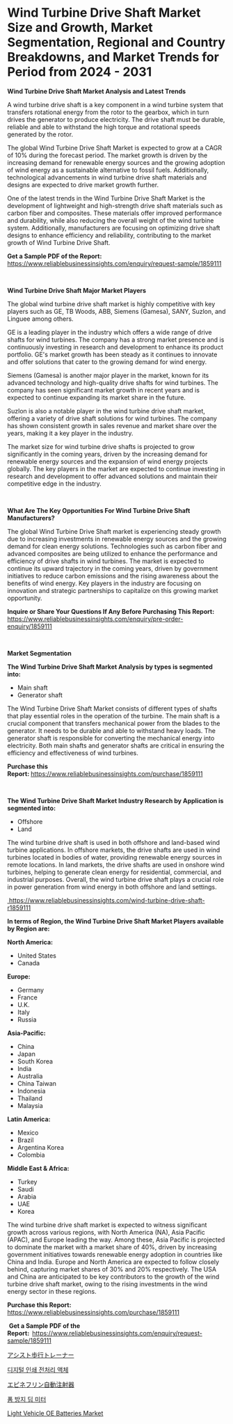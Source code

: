 <p><h1>Wind Turbine Drive Shaft Market Size and Growth, Market Segmentation, Regional and Country Breakdowns, and Market Trends for Period from 2024 -  2031</h1></p><p><strong>Wind Turbine Drive Shaft Market Analysis and Latest Trends</strong></p>
<p><p>A wind turbine drive shaft is a key component in a wind turbine system that transfers rotational energy from the rotor to the gearbox, which in turn drives the generator to produce electricity. The drive shaft must be durable, reliable and able to withstand the high torque and rotational speeds generated by the rotor.</p><p>The global Wind Turbine Drive Shaft Market is expected to grow at a CAGR of 10% during the forecast period. The market growth is driven by the increasing demand for renewable energy sources and the growing adoption of wind energy as a sustainable alternative to fossil fuels. Additionally, technological advancements in wind turbine drive shaft materials and designs are expected to drive market growth further.</p><p>One of the latest trends in the Wind Turbine Drive Shaft Market is the development of lightweight and high-strength drive shaft materials such as carbon fiber and composites. These materials offer improved performance and durability, while also reducing the overall weight of the wind turbine system. Additionally, manufacturers are focusing on optimizing drive shaft designs to enhance efficiency and reliability, contributing to the market growth of Wind Turbine Drive Shaft.</p></p>
<p><strong>Get a Sample PDF of the Report:&nbsp;</strong> <a href="https://www.reliablebusinessinsights.com/enquiry/request-sample/1859111">https://www.reliablebusinessinsights.com/enquiry/request-sample/1859111</a></p>
<p>&nbsp;</p>
<p><strong>Wind Turbine Drive Shaft Major Market Players</strong></p>
<p><p>The global wind turbine drive shaft market is highly competitive with key players such as GE, TB Woods, ABB, Siemens (Gamesa), SANY, Suzlon, and Linguee among others. </p><p>GE is a leading player in the industry which offers a wide range of drive shafts for wind turbines. The company has a strong market presence and is continuously investing in research and development to enhance its product portfolio. GE's market growth has been steady as it continues to innovate and offer solutions that cater to the growing demand for wind energy. </p><p>Siemens (Gamesa) is another major player in the market, known for its advanced technology and high-quality drive shafts for wind turbines. The company has seen significant market growth in recent years and is expected to continue expanding its market share in the future. </p><p>Suzlon is also a notable player in the wind turbine drive shaft market, offering a variety of drive shaft solutions for wind turbines. The company has shown consistent growth in sales revenue and market share over the years, making it a key player in the industry. </p><p>The market size for wind turbine drive shafts is projected to grow significantly in the coming years, driven by the increasing demand for renewable energy sources and the expansion of wind energy projects globally. The key players in the market are expected to continue investing in research and development to offer advanced solutions and maintain their competitive edge in the industry.</p></p>
<p>&nbsp;</p>
<p><strong>What Are The Key Opportunities For Wind Turbine Drive Shaft Manufacturers?</strong></p>
<p><p>The global Wind Turbine Drive Shaft market is experiencing steady growth due to increasing investments in renewable energy sources and the growing demand for clean energy solutions. Technologies such as carbon fiber and advanced composites are being utilized to enhance the performance and efficiency of drive shafts in wind turbines. The market is expected to continue its upward trajectory in the coming years, driven by government initiatives to reduce carbon emissions and the rising awareness about the benefits of wind energy. Key players in the industry are focusing on innovation and strategic partnerships to capitalize on this growing market opportunity.</p></p>
<p><strong>Inquire or Share Your Questions If Any Before Purchasing This Report:</strong> <a href="https://www.reliablebusinessinsights.com/enquiry/pre-order-enquiry/1859111">https://www.reliablebusinessinsights.com/enquiry/pre-order-enquiry/1859111</a></p>
<p>&nbsp;</p>
<p><strong>Market Segmentation</strong></p>
<p><strong>The Wind Turbine Drive Shaft Market Analysis by types is segmented into:</strong></p>
<p><ul><li>Main shaft</li><li>Generator shaft</li></ul></p>
<p><p>The Wind Turbine Drive Shaft Market consists of different types of shafts that play essential roles in the operation of the turbine. The main shaft is a crucial component that transfers mechanical power from the blades to the generator. It needs to be durable and able to withstand heavy loads. The generator shaft is responsible for converting the mechanical energy into electricity. Both main shafts and generator shafts are critical in ensuring the efficiency and effectiveness of wind turbines.</p></p>
<p><strong>Purchase this Report:&nbsp;</strong><a href="https://www.reliablebusinessinsights.com/purchase/1859111">https://www.reliablebusinessinsights.com/purchase/1859111</a></p>
<p>&nbsp;</p>
<p><strong>The Wind Turbine Drive Shaft Market Industry Research by Application is segmented into:</strong></p>
<p><ul><li>Offshore</li><li>Land</li></ul></p>
<p><p>The wind turbine drive shaft is used in both offshore and land-based wind turbine applications. In offshore markets, the drive shafts are used in wind turbines located in bodies of water, providing renewable energy sources in remote locations. In land markets, the drive shafts are used in onshore wind turbines, helping to generate clean energy for residential, commercial, and industrial purposes. Overall, the wind turbine drive shaft plays a crucial role in power generation from wind energy in both offshore and land settings.</p></p>
<p><a href="https://www.reliablebusinessinsights.com/wind-turbine-drive-shaft-r1859111">&nbsp;https://www.reliablebusinessinsights.com/wind-turbine-drive-shaft-r1859111</a></p>
<p><strong>In terms of Region, the Wind Turbine Drive Shaft Market Players available by Region are:</strong></p>
<p>
    <p> <strong> North America: </strong>
        <ul>
            <li>United States</li>
            <li>Canada</li>
        </ul>
        </p> 
    <p> <strong> Europe: </strong>
        <ul>
            <li>Germany</li>
            <li>France</li>
            <li>U.K.</li>
            <li>Italy</li>
            <li>Russia</li>
        </ul>
        </p> 
    <p> <strong> Asia-Pacific: </strong>
        <ul>
            <li>China</li>
            <li>Japan</li>
            <li>South Korea</li>
            <li>India</li>
            <li>Australia</li>
            <li>China Taiwan</li>
            <li>Indonesia</li>
            <li>Thailand</li>
            <li>Malaysia</li>
        </ul>
        </p> 
    <p> <strong> Latin America: </strong>
        <ul>
            <li>Mexico</li>
            <li>Brazil</li>
            <li>Argentina Korea</li>
            <li>Colombia</li>
        </ul>
        </p> 
    <p> <strong> Middle East & Africa: </strong>
        <ul>
            <li>Turkey</li>
            <li>Saudi</li>
            <li>Arabia</li>
            <li>UAE</li>
            <li>Korea</li>
        </ul>
    </p>
    </p>
<p><p>The wind turbine drive shaft market is expected to witness significant growth across various regions, with North America (NA), Asia Pacific (APAC), and Europe leading the way. Among these, Asia Pacific is projected to dominate the market with a market share of 40%, driven by increasing government initiatives towards renewable energy adoption in countries like China and India. Europe and North America are expected to follow closely behind, capturing market shares of 30% and 20% respectively. The USA and China are anticipated to be key contributors to the growth of the wind turbine drive shaft market, owing to the rising investments in the wind energy sector in these regions.</p></p>
<p><strong>Purchase this Report: </strong><a href="https://www.reliablebusinessinsights.com/purchase/1859111">https://www.reliablebusinessinsights.com/purchase/1859111</a></p>
<p>&nbsp;<strong>Get a Sample PDF of the Report:&nbsp;&nbsp;</strong><a href="https://www.reliablebusinessinsights.com/enquiry/request-sample/1859111">https://www.reliablebusinessinsights.com/enquiry/request-sample/1859111</a></p>
<p><strong></strong></p>
<p><p><a href="https://github.com/VinceMarvin1/Market-Research-Report-List-1/blob/main/4471239152453.md">アシスト歩行トレーナー</a></p><p><a href="https://github.com/lzuwsfreyoq70/Market-Research-Report-List-2/blob/main/9800185162465.md">디지털 인쇄 전처리 액체</a></p><p><a href="https://github.com/DayanaRunolfsdottir/Market-Research-Report-List-1/blob/main/4798415152454.md">エピネフリン自動注射器</a></p><p><a href="https://medium.com/@lucianmaluan2022/%EA%B8%80%EB%A1%9C%EB%B2%8C-%EC%95%88%ED%8B%B0%ED%8F%BC-%EB%94%A5%EB%AF%B8%ED%84%B0-%EC%8B%9C%EC%9E%A5-%EA%B8%B0%ED%9A%8C-%EB%B0%8F-2024%EB%85%84%EB%B6%80%ED%84%B0-2031%EB%85%84%EA%B9%8C%EC%A7%80-%EC%98%88%EC%B8%A1-280bede73c57">폼 방지 딥 미터</a></p><p><a href="https://github.com/gulaimolin/Market-Research-Report-List-5/blob/main/light-vehicle-oe-batteries-market.md">Light Vehicle OE Batteries Market</a></p></p>